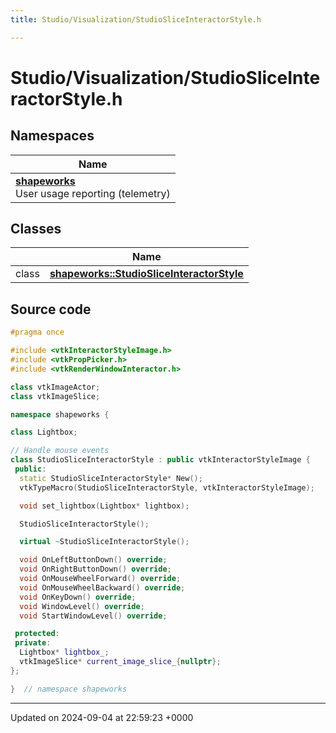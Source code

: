 ```yaml
---
title: Studio/Visualization/StudioSliceInteractorStyle.h

---
```


# Studio/Visualization/StudioSliceInteractorStyle.h



## Namespaces

| Name           |
| -------------- |
| **[shapeworks](../Namespaces/namespaceshapeworks.md)** <br>User usage reporting (telemetry)  |

## Classes

|                | Name           |
| -------------- | -------------- |
| class | **[shapeworks::StudioSliceInteractorStyle](../Classes/classshapeworks_1_1StudioSliceInteractorStyle.md)**  |




## Source code

```cpp
#pragma once

#include <vtkInteractorStyleImage.h>
#include <vtkPropPicker.h>
#include <vtkRenderWindowInteractor.h>

class vtkImageActor;
class vtkImageSlice;

namespace shapeworks {

class Lightbox;

// Handle mouse events
class StudioSliceInteractorStyle : public vtkInteractorStyleImage {
 public:
  static StudioSliceInteractorStyle* New();
  vtkTypeMacro(StudioSliceInteractorStyle, vtkInteractorStyleImage);

  void set_lightbox(Lightbox* lightbox);

  StudioSliceInteractorStyle();

  virtual ~StudioSliceInteractorStyle();

  void OnLeftButtonDown() override;
  void OnRightButtonDown() override;
  void OnMouseWheelForward() override;
  void OnMouseWheelBackward() override;
  void OnKeyDown() override;
  void WindowLevel() override;
  void StartWindowLevel() override;

 protected:
 private:
  Lightbox* lightbox_;
  vtkImageSlice* current_image_slice_{nullptr};
};

}  // namespace shapeworks
```


-------------------------------

Updated on 2024-09-04 at 22:59:23 +0000
